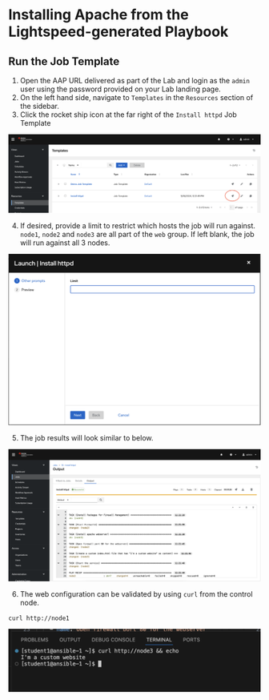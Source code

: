 # Installing Apache from the Lightspeed-generated Playbook

## Run the Job Template

1. Open the AAP URL delivered as part of the Lab and login as the `admin` user using the password provided on your Lab landing page.
2. On the left hand side, navigate to `Templates` in the `Resources` section of the sidebar.
3. Click the rocket ship icon at the far right of the `Install httpd` Job Template

![Launch Job](../assets/img/aap_lab_launch.png)

4. If desired, provide a limit to restrict which hosts the job will run against. `node1`, `node2` and `node3` are all part of the `web` group. If left blank, the job will run against all 3 nodes.

![Launch Limit](../assets/img/aap_lab_limit.png)

5. The job results will look similar to below.

![Job Results](../assets/img/aap_lab_results.png)

6. The web configuration can be validated by using `curl` from the control node.

```shell
curl http://node1
```

![Job Validation](../assets/img/aap_lab_validate.png)

